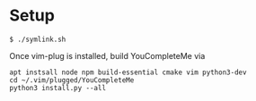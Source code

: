 # Setup

`$ ./symlink.sh`

Once vim-plug is installed, build YouCompleteMe via

```
apt instsall node npm build-essential cmake vim python3-dev
cd ~/.vim/plugged/YouCompleteMe
python3 install.py --all
```
